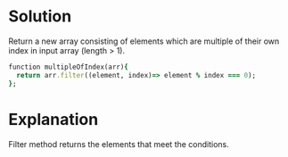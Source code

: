# Solution

Return a new array consisting of elements which are multiple of their own index in input array (length > 1).

```ruby
function multipleOfIndex(arr){
  return arr.filter((element, index)=> element % index === 0);
};

```

# Explanation

Filter method returns the elements that meet the conditions.
